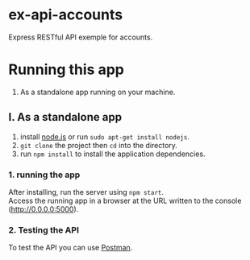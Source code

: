 # ex-api-accounts 

Express RESTful API exemple for accounts.

# Running this app

1. As a standalone app running on your machine.

## I. As a standalone app

1. install [node.js](https://nodejs.org/en/) or run `sudo apt-get install nodejs`.
2. `git clone` the project then `cd` into the directory.
3. run `npm install` to install the application dependencies.

### 1. running the app

After installing, run the server using `npm start`.<br>
Access the running app in a browser at the URL written to the console (http://0.0.0.0:5000).

### 2. Testing the API

To test the API you can use [Postman](https://www.youtube.com/watch?v=o-2Nfqr0hcc).